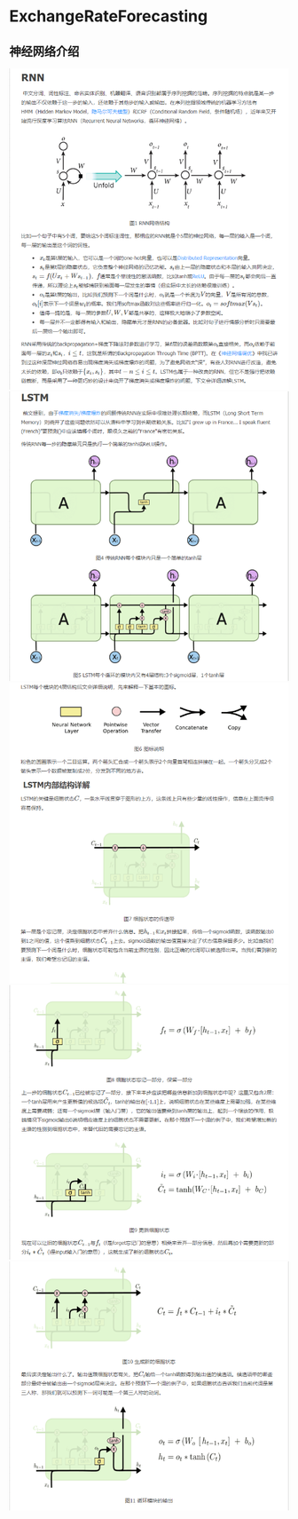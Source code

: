 ExchangeRateForecasting
=========================

神经网络介绍
-------------------------
![](https://github.com/TastSong/ExchangeRateForecasting/blob/master/ExchangeRateForecasting/exchangerateforecsting/RNN.png) 
![](https://github.com/TastSong/ExchangeRateForecasting/blob/master/ExchangeRateForecasting/exchangerateforecsting/LSTM1.png) 
![](https://github.com/TastSong/ExchangeRateForecasting/blob/master/ExchangeRateForecasting/exchangerateforecsting/LSTM2.png) 
![](https://github.com/TastSong/ExchangeRateForecasting/blob/master/ExchangeRateForecasting/exchangerateforecsting/LSTM3.png)
![](https://github.com/TastSong/ExchangeRateForecasting/blob/master/ExchangeRateForecasting/exchangerateforecsting/LSTM4.png) 
